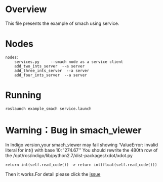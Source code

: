 # Overview 

This file presents the example of smach using service.
    
# Nodes

    nodes:
        services.py     --smach node as a service client
        add_two_ints_server  --a server
        add_three_ints_server  --a server
        add_four_ints_server  --a server

# Running

    roslaunch example_smach service.launch
    
# Warning：Bug in smach_viewer

In Indigo version,your smach_viewer may fail showing 'ValueError: invalid literal for int() with base 10: '274.67''
You should rewrite the 480th row of the /opt/ros/indigo/lib/python2.7/dist-packages/xdot/xdot.py

    return int(self.read_code()) -> return int(float(self.read_code()))
    
Then it works.For detail please click the [issue](http://answers.ros.org/question/172688/ros-indigo-cannot-show-graph-view-on-smach_viewer/)
